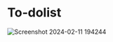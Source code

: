 # To-dolist

![Screenshot 2024-02-11 194244](https://github.com/Mullaivendhan005/To-dolist/assets/138175857/e1989e94-7487-4a7e-9072-d43974040ab8)
